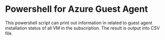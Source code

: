 # Powershell for Azure Guest Agent 

This powershell script can print out information in related to guest agent installation status of all VM in the subscription. The result is output into CSV file.
